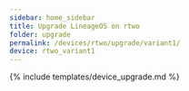 ```yaml
---
sidebar: home_sidebar
title: Upgrade LineageOS on rtwo
folder: upgrade
permalink: /devices/rtwo/upgrade/variant1/
device: rtwo_variant1
---
```

{% include templates/device_upgrade.md %}
